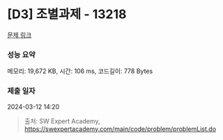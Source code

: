 # [D3] 조별과제 - 13218 

[문제 링크](https://swexpertacademy.com/main/code/problem/problemDetail.do?contestProbId=AXzjvCCq-PwDFASs) 

### 성능 요약

메모리: 19,672 KB, 시간: 106 ms, 코드길이: 778 Bytes

### 제출 일자

2024-03-12 14:20



> 출처: SW Expert Academy, https://swexpertacademy.com/main/code/problem/problemList.do